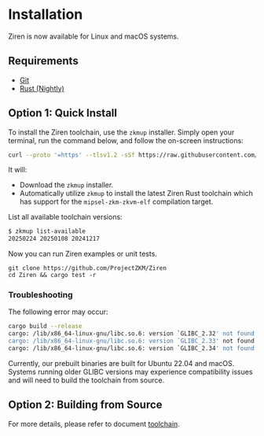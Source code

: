 # Installation

Ziren is now available for Linux and macOS systems.

## Requirements

- [Git](https://git-scm.com/book/en/v2/Getting-Started-Installing-Git)
- [Rust (Nightly)](https://www.rust-lang.org/tools/install)

## Option 1: Quick Install

To install the Ziren toolchain, use the `zkmup` installer. Simply open your terminal, run the command below, and follow the on-screen instructions:

```bash
curl --proto '=https' --tlsv1.2 -sSf https://raw.githubusercontent.com/ProjectZKM/toolchain/refs/heads/main/setup.sh | sh
```

It will:
- Download the `zkmup` installer.
- Automatically utilize `zkmup` to install the latest Ziren Rust toolchain which has support for the `mipsel-zkm-zkvm-elf` compilation target.

List all available toolchain versions:

```bash
$ zkmup list-available
20250224 20250108 20241217
```

Now you can run Ziren examples or unit tests.

```
git clone https://github.com/ProjectZKM/Ziren
cd Ziren && cargo test -r
```

### Troubleshooting

The following error may occur:

```bash
cargo build --release
cargo: /lib/x86_64-linux-gnu/libc.so.6: version `GLIBC_2.32' not found (required by cargo)
cargo: /lib/x86_64-linux-gnu/libc.so.6: version `GLIBC_2.33' not found (required by cargo)
cargo: /lib/x86_64-linux-gnu/libc.so.6: version `GLIBC_2.34' not found (required by cargo)
```

Currently, our prebuilt binaries are built for Ubuntu 22.04 and macOS. Systems running older GLIBC versions may experience compatibility issues and will need to build the toolchain from source.

## Option 2: Building from Source

For more details, please refer to document [toolchain](https://github.com/ProjectZKM/toolchain.git).
